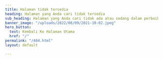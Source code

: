 ```yaml
---
title: Halaman tidak tersedia
heading: Halaman yang Anda cari tidak tersedia
sub_heading: Halaman yang Anda cari tidak ada atau sedang dalam perbaikan
banner_image: "/uploads/2022/08/09/2021-10-02.jpeg"
hero_button:
  text: Kembali Ke Halaman Utama
  href: "/"
permalink: "/404.html"
layout: default

---
```

